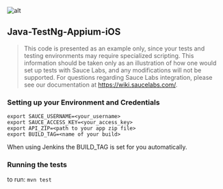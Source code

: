 ![alt](https://saucelabs.com/images/sauce-labs-logo.png)

## Java-TestNg-Appium-iOS

>This code is presented as an example only, since your tests and testing environments may require specialized scripting. This information should be taken only as an
>illustration of how one would set up tests with Sauce Labs, and any modifications will not be supported. For questions regarding Sauce Labs integration, please see 
>our documentation at https://wiki.saucelabs.com/.

### Setting up your Environment and Credentials
```export SAUCE_USERNAME=<your_username>```<br>
```export SAUCE_ACCESS_KEY=<your_access_key>```<br>
```export API_ZIP=<path to your app zip file>```<br>
```export BUILD_TAG=<name of your build>```<br>

When using Jenkins the BUILD_TAG is set for you automatically.

### Running the tests
to run: `mvn test`
